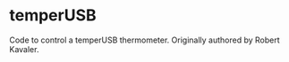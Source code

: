 temperUSB
=========

Code to control a temperUSB thermometer.  Originally authored by Robert Kavaler.
